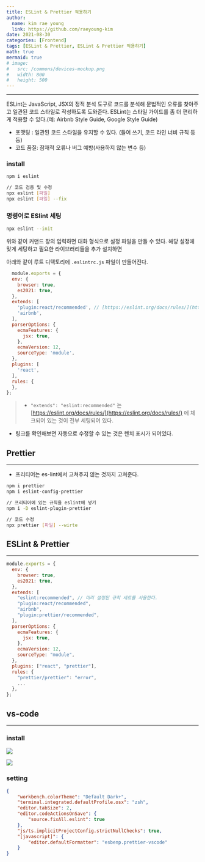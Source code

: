 ```yaml
---
title: ESLint & Prettier 적용하기
author:
  name: kim rae young
  link: https://github.com/raeyoung-kim
date: 2021-08-30
categories: [Frontend]
tags: [ESLint & Prettier, ESLint & Prettier 적용하기]
math: true
mermaid: true
# image:
#   src: /commons/devices-mockup.png
#   width: 800
#   height: 500
---
```


---
ESLint는 JavaScript, JSX의 정적 분석 도구로 코드를 분석해 문법적인 오류를 찾아주고 일관된 코드 스타일로 작성하도록 도와준다. ESLint는 스타일 가이드를 좀 더 편리하게 적용할 수 있다.(예: Airbnb Style Guide, Google Style Guide)

- 포맷팅 : 일관된 코드 스타일을 유지할 수 있다. (들여 쓰기, 코드 라인 너비 규칙 등등)
- 코드 품질: 잠재적 오류나 버그 예방(사용하지 않는 변수 등)

### install

```bash
npm i eslint

// 코드 검증 및 수정
npx eslint [파일]
npx eslint [파일] --fix
```

### 명령어로 ESlint 세팅

```bash
npx eslint --init
```

위와 같이 커맨드 창의 입력하면 대화 형식으로 설정 파일을 만들 수 있다.
해당 설정에 맞게 세팅하고 필요한 라이브러리들을 추가 설치하면

아래와 같이 루트 디텍토리에 `.eslintrc.js` 파일이 만들어진다.


```javascript
  module.exports = {
  env: {
    browser: true,
    es2021: true,
  },
  extends: [
    'plugin:react/recommended', // [https://eslint.org/docs/rules/](https://eslint.org/docs/rules/) 에 체크되어있는 것이 전부 세팅되어있다.
    'airbnb',
  ],
  parserOptions: {
    ecmaFeatures: {
      jsx: true,
    },
    ecmaVersion: 12,
    sourceType: 'module',
  },
  plugins: [
    'react',
  ],
  rules: {
  },
};
```

> - `"extends": "eslint:recommended"` 는 [https://eslint.org/docs/rules/](https://eslint.org/docs/rules/) 에 체크되어 있는 것이 전부 세팅되어 있다.
- 링크를 확인해보면 자동으로 수정할 수 있는 것은 렌치 표시가 되어있다.


## Prettier
---
- 프리티어는 es-lint에서 고쳐주지 않는 것까지 고쳐준다.

```bash
npm i prettier
npm i eslint-config-prettier

// 프리티어에 있는 규칙을 eslint에 넣기
npm i -D eslint-plugin-prettier

// 코드 수정
npx prettier [파일] --wirte
```

## ESLint & Prettier
---
```js
module.exports = {
  env: {
    browser: true,
    es2021: true,
  },
  extends: [
    "eslint:recommended", // 미리 설정된 규칙 세트를 사용한다.
    "plugin:react/recommended",
    "airbnb",
    "plugin:prettier/recommended",
  ],
  parserOptions: {
    ecmaFeatures: {
      jsx: true,
    },
    ecmaVersion: 12,
    sourceType: "module",
  },
  plugins: ["react", "prettier"],
  rules: {
    "prettier/prettier": "error",
    ...
  },
};

```


## vs-code
---
### install

![](https://images.velog.io/images/760kry/post/ded18940-4369-422f-a86b-2a39bb9d4a33/Screen%20Shot%202021-08-30%20at%202.22.49%20AM.png)

![](https://images.velog.io/images/760kry/post/7168e996-a6ac-452e-bdb0-a049318d8014/Screen%20Shot%202021-08-30%20at%202.23.03%20AM.png)



### setting

```json
{
    "workbench.colorTheme": "Default Dark+",
    "terminal.integrated.defaultProfile.osx": "zsh",
    "editor.tabSize": 2,
    "editor.codeActionsOnSave": {
        "source.fixAll.eslint": true
    },
    "js/ts.implicitProjectConfig.strictNullChecks": true,
    "[javascript]": {
        "editor.defaultFormatter": "esbenp.prettier-vscode"
    }
}
```
